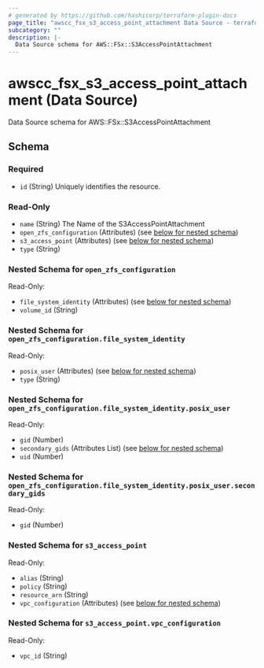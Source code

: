 ```yaml
---
# generated by https://github.com/hashicorp/terraform-plugin-docs
page_title: "awscc_fsx_s3_access_point_attachment Data Source - terraform-provider-awscc"
subcategory: ""
description: |-
  Data Source schema for AWS::FSx::S3AccessPointAttachment
---
```


# awscc_fsx_s3_access_point_attachment (Data Source)

Data Source schema for AWS::FSx::S3AccessPointAttachment



<!-- schema generated by tfplugindocs -->
## Schema

### Required

- `id` (String) Uniquely identifies the resource.

### Read-Only

- `name` (String) The Name of the S3AccessPointAttachment
- `open_zfs_configuration` (Attributes) (see [below for nested schema](#nestedatt--open_zfs_configuration))
- `s3_access_point` (Attributes) (see [below for nested schema](#nestedatt--s3_access_point))
- `type` (String)

<a id="nestedatt--open_zfs_configuration"></a>
### Nested Schema for `open_zfs_configuration`

Read-Only:

- `file_system_identity` (Attributes) (see [below for nested schema](#nestedatt--open_zfs_configuration--file_system_identity))
- `volume_id` (String)

<a id="nestedatt--open_zfs_configuration--file_system_identity"></a>
### Nested Schema for `open_zfs_configuration.file_system_identity`

Read-Only:

- `posix_user` (Attributes) (see [below for nested schema](#nestedatt--open_zfs_configuration--file_system_identity--posix_user))
- `type` (String)

<a id="nestedatt--open_zfs_configuration--file_system_identity--posix_user"></a>
### Nested Schema for `open_zfs_configuration.file_system_identity.posix_user`

Read-Only:

- `gid` (Number)
- `secondary_gids` (Attributes List) (see [below for nested schema](#nestedatt--open_zfs_configuration--file_system_identity--posix_user--secondary_gids))
- `uid` (Number)

<a id="nestedatt--open_zfs_configuration--file_system_identity--posix_user--secondary_gids"></a>
### Nested Schema for `open_zfs_configuration.file_system_identity.posix_user.secondary_gids`

Read-Only:

- `gid` (Number)





<a id="nestedatt--s3_access_point"></a>
### Nested Schema for `s3_access_point`

Read-Only:

- `alias` (String)
- `policy` (String)
- `resource_arn` (String)
- `vpc_configuration` (Attributes) (see [below for nested schema](#nestedatt--s3_access_point--vpc_configuration))

<a id="nestedatt--s3_access_point--vpc_configuration"></a>
### Nested Schema for `s3_access_point.vpc_configuration`

Read-Only:

- `vpc_id` (String)
